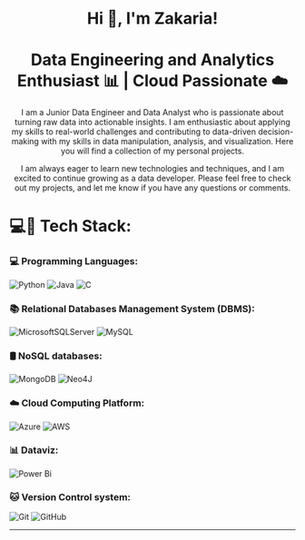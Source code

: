 <div align="center">
  
# Hi 👋, I'm Zakaria!

# Data Engineering and Analytics Enthusiast 📊 | Cloud Passionate ☁️


I am a Junior Data Engineer and Data Analyst who is passionate about turning raw data into actionable insights. I am enthusiastic about applying my skills to real-world challenges and contributing to data-driven decision-making with my skills in data manipulation, analysis, and visualization.
Here you will find a collection of my personal projects.

I am always eager to learn new technologies and techniques, and I am excited to continue growing as a data developer.
Please feel free to check out my projects, and let me know if you have any questions or comments.

</div>

# 💻🌟 Tech Stack:

### 💻 Programming Languages:

![Python](https://img.shields.io/badge/python-3670A0?style=for-the-badge&logo=python&logoColor=ffdd54) ![Java](https://img.shields.io/badge/java-%23ED8B00.svg?style=for-the-badge&logo=openjdk&logoColor=white) ![C](https://img.shields.io/badge/c-%2300599C.svg?style=for-the-badge&logo=c&logoColor=white) 

### 📚 Relational Databases Management System (DBMS):

![MicrosoftSQLServer](https://img.shields.io/badge/Microsoft%20SQL%20Server-CC2927?style=for-the-badge&logo=microsoft%20sql%20server&logoColor=white) ![MySQL](https://img.shields.io/badge/mysql-4479A1.svg?style=for-the-badge&logo=mysql&logoColor=white)

### 🛢️ NoSQL databases:
![MongoDB](https://img.shields.io/badge/MongoDB-%234ea94b.svg?style=for-the-badge&logo=mongodb&logoColor=white) ![Neo4J](https://img.shields.io/badge/Neo4j-008CC1?style=for-the-badge&logo=neo4j&logoColor=white)

### ☁️ Cloud Computing Platform:

![Azure](https://img.shields.io/badge/azure-%230072C6.svg?style=for-the-badge&logo=microsoftazure&logoColor=white) ![AWS](https://img.shields.io/badge/AWS-%23FF9900.svg?style=for-the-badge&logo=amazon-aws&logoColor=white)

### 📊 Dataviz:

![Power Bi](https://img.shields.io/badge/power_bi-F2C811?style=for-the-badge&logo=powerbi&logoColor=black)

### 🐱 Version Control system:

![Git](https://img.shields.io/badge/git-%23F05033.svg?style=for-the-badge&logo=git&logoColor=white) ![GitHub](https://img.shields.io/badge/github-%23121011.svg?style=for-the-badge&logo=github&logoColor=white) 


---
